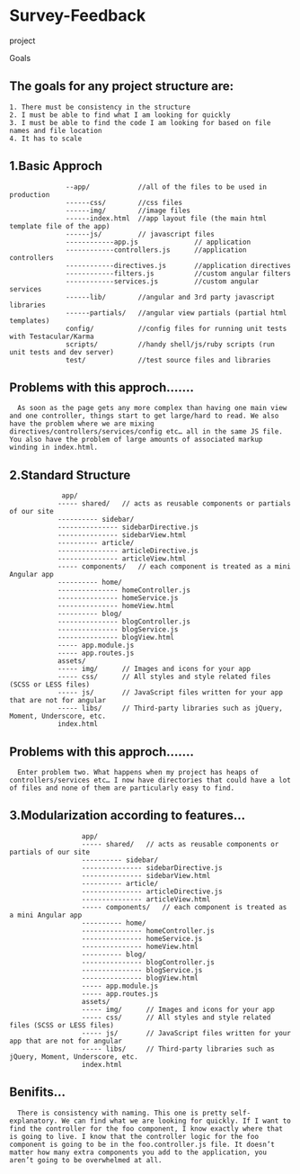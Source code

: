 # Survey-Feedback
project

Goals

The goals  for any project structure are:
-----------------------------------------

    1. There must be consistency in the structure
    2. I must be able to find what I am looking for quickly
    3. I must be able to find the code I am looking for based on file names and file location
    4. It has to scale

1.Basic Approch
----------------

                  --app/            //all of the files to be used in production
                  ------css/        //css files
                  ------img/        //image files
                  ------index.html  //app layout file (the main html template file of the app)
                  ------js/         // javascript files
                  ------------app.js              // application
                  ------------controllers.js      //application controllers
                  ------------directives.js       //application directives
                  ------------filters.js          //custom angular filters
                  ------------services.js         //custom angular services
                  ------lib/        //angular and 3rd party javascript libraries
                  ------partials/   //angular view partials (partial html templates)
                  config/           //config files for running unit tests with Testacular/Karma
                  scripts/          //handy shell/js/ruby scripts (run unit tests and dev server)
                  test/             //test source files and libraries


Problems with this approch.......
----------------------------------
      As soon as the page gets any more complex than having one main view and one controller, things start to get large/hard to read. We also have the problem where we are mixing directives/controllers/services/config etc… all in the same JS file. You also have the problem of large amounts of associated markup winding in index.html.



2.Standard Structure
---------------------
                 app/
                ----- shared/   // acts as reusable components or partials of our site
                ---------- sidebar/
                --------------- sidebarDirective.js
                --------------- sidebarView.html
                ---------- article/
                --------------- articleDirective.js
                --------------- articleView.html
                ----- components/   // each component is treated as a mini Angular app
                ---------- home/
                --------------- homeController.js
                --------------- homeService.js
                --------------- homeView.html
                ---------- blog/
                --------------- blogController.js
                --------------- blogService.js
                --------------- blogView.html
                ----- app.module.js
                ----- app.routes.js
                assets/
                ----- img/      // Images and icons for your app
                ----- css/      // All styles and style related files (SCSS or LESS files)
                ----- js/       // JavaScript files written for your app that are not for angular
                ----- libs/     // Third-party libraries such as jQuery, Moment, Underscore, etc.
                index.html
  
  Problems with this approch.......
------------------------------------
      Enter problem two. What happens when my project has heaps of controllers/services etc… I now have directories that could have a lot of files and none of them are particularly easy to find.
      
      
3.Modularization according to features...
------------------------------------------

                      app/
                      ----- shared/   // acts as reusable components or partials of our site
                      ---------- sidebar/
                      --------------- sidebarDirective.js
                      --------------- sidebarView.html
                      ---------- article/
                      --------------- articleDirective.js
                      --------------- articleView.html
                      ----- components/   // each component is treated as a mini Angular app
                      ---------- home/
                      --------------- homeController.js
                      --------------- homeService.js
                      --------------- homeView.html
                      ---------- blog/
                      --------------- blogController.js
                      --------------- blogService.js
                      --------------- blogView.html
                      ----- app.module.js
                      ----- app.routes.js
                      assets/
                      ----- img/      // Images and icons for your app
                      ----- css/      // All styles and style related files (SCSS or LESS files)
                      ----- js/       // JavaScript files written for your app that are not for angular
                      ----- libs/     // Third-party libraries such as jQuery, Moment, Underscore, etc.
                      index.html
                      
Benifits...
------------
      There is consistency with naming. This one is pretty self-explanatory. We can find what we are looking for quickly. If I want to find the controller for the foo component, I know exactly where that is going to live. I know that the controller logic for the foo component is going to be in the foo.controller.js file. It doesn’t matter how many extra components you add to the application, you aren’t going to be overwhelmed at all.
